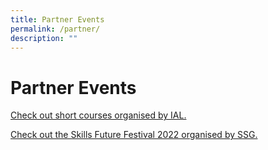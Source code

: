 ```yaml
---
title: Partner Events
permalink: /partner/
description: ""
---
```

# Partner Events


[Check out short courses organised by IAL.](https://www.ial.edu.sg/short-courses/)



[Check out the Skills Future Festival 2022 organised by SSG.](https://skillsfuturefestival.sg/smart/hello/LMP?EI=b744yibj)